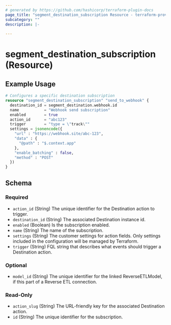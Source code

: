 ```yaml
---
# generated by https://github.com/hashicorp/terraform-plugin-docs
page_title: "segment_destination_subscription Resource - terraform-provider-segment"
subcategory: ""
description: |-
  
---
```


# segment_destination_subscription (Resource)



## Example Usage

```terraform
# Configures a specific destination subscription
resource "segment_destination_subscription" "send_to_webhook" {
  destination_id = segment_destination.webhook.id
  name           = "Webhook send subscription"
  enabled        = true
  action_id      = "abc123"
  trigger        = "type = \"track\""
  settings = jsonencode({
    "url" : "https://webhook.site/abc-123",
    "data" : {
      "@path" : "$.context.app"
    },
    "enable_batching" : false,
    "method" : "POST"
  })
}
```

<!-- schema generated by tfplugindocs -->
## Schema

### Required

- `action_id` (String) The unique identifier for the Destination action to trigger.
- `destination_id` (String) The associated Destination instance id.
- `enabled` (Boolean) Is the subscription enabled.
- `name` (String) The name of the subscription.
- `settings` (String) The customer settings for action fields. Only settings included in the configuration will be managed by Terraform.
- `trigger` (String) FQL string that describes what events should trigger a Destination action.

### Optional

- `model_id` (String) The unique identifier for the linked ReverseETLModel, if this part of a Reverse ETL connection.

### Read-Only

- `action_slug` (String) The URL-friendly key for the associated Destination action.
- `id` (String) The unique identifier for the subscription.
